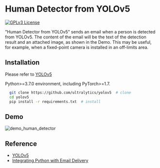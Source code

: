 
# Human Detector from YOLOv5

[![GPLv3 License](https://img.shields.io/badge/License-GPL%20v3-yellow.svg)](https://opensource.org/licenses/)


"Human Detector from YOLOv5" sends an email when a person is detected from YOLOv5. The content of the email will be the text of the detection result and an attached image, as shown in the Demo. This may be useful, for example, when a fixed-point camera is installed in an off-limits area.


## Installation
Please refer to [YOLOv5](https://github.com/ultralytics/yolov5)

Python>=3.7.0 environment, including PyTorch>=1.7.

```bash
  git clone https://github.com/ultralytics/yolov5  # clone
  cd yolov5
  pip install -r requirements.txt  # install
```
    
## Demo

![demo_human_detector](https://user-images.githubusercontent.com/73092523/194889561-c900cb03-071c-4f42-9766-7a0e2914c29c.png)


## Reference

 - [YOLOv5](https://github.com/ultralytics/yolov5)
 - [Integrating Python with Email Delivery](https://docs.oracle.com/en-us/iaas/Content/Email/Reference/python.htm)

